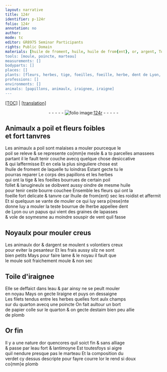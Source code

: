 ```yaml
---
layout: narrative
title: 124r
identifier: p-124r
folio: 124r
annotation: no
author:
mode: tc
editor: GR8975 Seminar Participants
rights: Public Domain
materials: [huile de froment, huile, huile de from{ent}, or, argent, Toile d'iraignee, eau, quarton, papier, estaim, plomb, Or fin, antimoyne, verdet]
tools: [moule, poincte, marteau]
measurements: []
bodyparts: []
places: []
plants: [fleurs, herbes, tige, foeilles, foeille, herbe, dent de Lyon, papus, lapasses]
professions: []
environments: []
animals: [papillons, animaulx, iraignee, iraigne]
---
```


<p><a href="{{ site.baseurl }}/diplomatic/">[TOC]</a> | <a href="{{ site.baseurl }}/texts/p-124r_tl/">[translation]</a></p><div class="folio" align="center">- - - - - <a href="http://gallica.bnf.fr/ark:/12148/btv1b10500001g/f253.item.r=" target="_blank"><img src="https://cu-mkp.github.io/2017-workshop-edition/assets/photo-icon.png" alt="folio image: " style="display:inline-block; margin-bottom:-3px;"/>124r</a> - - - - - </div>  
  

## Animaulx a poil et <span class="pa">fleurs</span> foibles<br/> et fort tanvres

 
Les animaulx a poil sont malaises a mouler pourceque le<br/> poil se releve & se represente co{mm}e mesle & a <span class="del">to</span> parcelles amassees<br/> partant il le fault tenir couche avecq quelque chose desiccative<br/> & qui laffermisse Et en cela la plus singuliere chose est<br/> l<span class="m">huile de froment</span> de laquelle tu loindras Estant gecte tu le<br/> pourras reparer Le corps des <span class="al">papillons</span> et les <span class="pa">herbes</span><br/> qui ont la <span class="pa">tige</span> & les <span class="pa">foeilles</span> bourrues de certain poil<br/> follet & lanugineulx se doibvent aussy oindre de mesme <span class="m">huile</span><br/> pour tenir ceste bourre couchee Ensemble les <span class="pa">fleurs</span> qui ont la<br/> <span class="pa">foeille</span> fort delicate & tanvre car l<span class="m">huile de from{ent}</span> sec les roidist et affermit<br/> Et si quelquun se vante de mouler ce qui luy sera p{rese}nte<br/> donne luy a mouler la teste bourrue de l<span class="pa">herbe</span> appellee <span class="pa">dent<br/> de Lyon</span> ou un <span class="pa">papus</span> qui vient des graines de <span class="pa">lapasses</span><br/> & vole de soymesme au moindre souspir de vent quil fasse
 
 
  

## Noyaulx pour mouler creus

 
Les <span class="al">animaulx</span> d<span class="m">or</span> & d<span class="m">argent</span> se moulent <span class="del">s</span> volontiers creux<br/> pour eviter la pesanteur Et les frais aussy silz ne sont<br/> bien petits Mays pour faire lame & le noyau il fault que<br/> le <span class="tl">moule</span> soit fraichement moule & non sec
 
 
  

## <span class="m">Toile d'<span class="al">iraignee</span></span>

 
Elle se deffaict dans l<span class="m">eau</span> & par ainsy ne se peult mouler<br/> en noyau Mays on gecte l<span class="al">iraigne</span> et puys on dessaigne<br/> Les filets tendus entre les <span class="pa">herbes</span> quelles font aulx champs<br/> sur du <span class="m">quarton</span> avecq une <span class="tl">poincte</span> On fait aultour un bort<br/> de <span class="m">papier</span> colle sur le <span class="m">quarton</span> & on gecte d<span class="m">estaim</span> bien peu allie<br/> de <span class="m">plomb</span>
 
 
  

## <span class="m">Or fin</span>

 
Il y a une nature d<span class="m">or</span> quencores quil soict fin & sans alliage<br/> & passe par l<span class="m">eau</span> fort & l<span class="m">antimoyne</span> Est toutesfoys si aigre<br/> quil nendure presque pas le <span class="tl">marteau</span> Et la composition du<br/> <span class="m">verdet</span> cy dessus descripte pour fayre courre l<span class="m">or</span> le rend si doux<br/> co{mm}e <span class="m">plomb</span>
 
